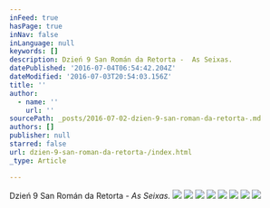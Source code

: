 ```yaml
---
inFeed: true
hasPage: true
inNav: false
inLanguage: null
keywords: []
description: Dzień 9 San Román da Retorta -  As Seixas.
datePublished: '2016-07-04T06:54:42.204Z'
dateModified: '2016-07-03T20:54:03.156Z'
title: ''
author:
  - name: ''
    url: ''
sourcePath: _posts/2016-07-02-dzien-9-san-roman-da-retorta-.md
authors: []
publisher: null
starred: false
url: dzien-9-san-roman-da-retorta-/index.html
_type: Article

---
```

Dzień 9 San Román da Retorta - _As Seixas._
![](https://the-grid-user-content.s3-us-west-2.amazonaws.com/7457bf30-73c0-40a1-a91e-94355c4f3ca2.jpg)
![](https://the-grid-user-content.s3-us-west-2.amazonaws.com/d3bc1a90-e414-4ae6-b731-87d758452fd6.jpg)
![](https://the-grid-user-content.s3-us-west-2.amazonaws.com/173e5d95-c2d6-4441-9581-079aaa213870.jpg)
![](https://the-grid-user-content.s3-us-west-2.amazonaws.com/f78cca38-51bf-4154-a834-e9e0459ccb3e.jpg)
![](https://the-grid-user-content.s3-us-west-2.amazonaws.com/7bbcb7e7-a8bb-448b-bd56-f48101a481d0.jpg)
![](https://the-grid-user-content.s3-us-west-2.amazonaws.com/9427f796-4d6f-4147-b4b6-d84d28705aaf.jpg)
![](https://the-grid-user-content.s3-us-west-2.amazonaws.com/0ef844c2-3f21-4bbb-98a2-43e501bfdf4e.jpg)
![](https://the-grid-user-content.s3-us-west-2.amazonaws.com/c443e154-2633-4c7e-91fc-d362395f24a4.jpg)